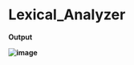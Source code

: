 # Lexical_Analyzer
<b> Output

![image](https://github.com/Imtiaj-Sajin/Lexical_Analyzer/assets/100506477/230b641d-bdbb-4837-ac6b-2972255173e5)
